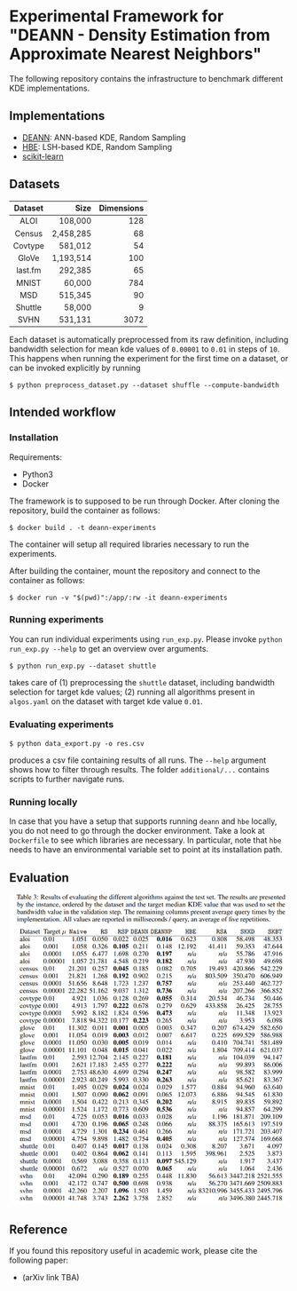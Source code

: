 # Experimental Framework for "DEANN - Density Estimation from Approximate Nearest Neighbors"

The following repository contains the infrastructure to benchmark different KDE implementations.

## Implementations

- [DEANN](https://github.com/mkarppa/deann): ANN-based KDE, Random Sampling
- [HBE](https://github.com/kexinrong/rehashing): LSH-based KDE, Random Sampling
- [scikit-learn](https://scikit-learn.org/stable/modules/generated/sklearn.neighbors.KernelDensity.html#sklearn.neighbors.KernelDensity)

## Datasets

| Dataset | Size | Dimensions | 
|:-------:| ---------: | ---------: | 
| ALOI    |   108,000 | 128 |
| Census  | 2,458,285 | 68  |
| Covtype |   581,012 | 54  |
| GloVe   | 1,193,514 | 100 |
| last.fm |   292,385 | 65  |
| MNIST   |    60,000 | 784 |
| MSD     |   515,345 | 90  |
| Shuttle |    58,000 | 9   |
| SVHN    |   531,131 | 3072  |

Each dataset is automatically preprocessed from its raw definition, including bandwidth selection for mean kde values of `0.00001` to `0.01` in steps of `10`.
This happens when running the experiment for the first time on a dataset, or can be invoked explicitly by running 

```
$ python preprocess_dataset.py --dataset shuffle --compute-bandwidth
```

## Intended workflow

### Installation

Requirements:

- Python3
- Docker

The framework is to supposed to be run through Docker. After cloning the repository, build the container as follows: 

``` 
$ docker build . -t deann-experiments
```

The container will setup all required libraries necessary to run the experiments. 

After building the container, mount the repository and connect to the container as follows:

```
$ docker run -v "$(pwd)":/app/:rw -it deann-experiments
```

### Running experiments

You can run individual experiments using `run_exp.py`. Please invoke `python run_exp.py --help` to get an overview over arguments. 

```
$ python run_exp.py --dataset shuttle
```

takes care of 
(1) preprocessing the `shuttle` dataset, including bandwidth selection for target kde values;
(2) running all algorithms present in `algos.yaml` on the dataset with target kde value `0.01`. 

### Evaluating experiments

```
$ python data_export.py -o res.csv
```

produces a csv file containing results of all runs. The `--help` argument shows how to filter through results. The folder `additional/...` contains scripts to further navigate runs. 

### Running locally

In case that you have a setup that supports running `deann` and `hbe` locally, you do not need to go through the docker environment. Take a look at `Dockerfile` to see which libraries are necessary. In particular, note that `hbe` needs to have an environmental variable set to point at its installation path.

## Evaluation

![](misc/table.png)



## Reference

If you found this repository useful in academic work, please cite the following paper: 

- (arXiv link TBA)


